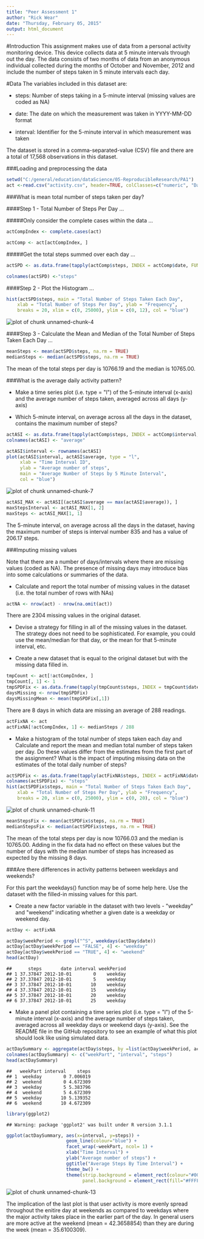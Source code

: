 ```yaml
---
title: "Peer Assessment 1"
author: "Rick Wear"
date: "Thursday, February 05, 2015"
output: html_document
---
```

#Introduction
This assignment makes use of data from a personal activity monitoring device. This device collects data at 5 minute intervals through out the day. The data consists of two months of data from an anonymous individual collected during the months of October and November, 2012 and include the number of steps taken in 5 minute intervals each day.

#Data
The variables included in this dataset are:

- steps: Number of steps taking in a 5-minute interval (missing values are coded as NA)

- date: The date on which the measurement was taken in YYYY-MM-DD format

- interval: Identifier for the 5-minute interval in which measurement was taken

The dataset is stored in a comma-separated-value (CSV) file and there are a total of 17,568 observations in this dataset.

###Loading and preprocessing the data

```r
setwd("C:/general/education/dataScience/05-ReproducibleResearch/PA1")
act <-read.csv("activity.csv", header=TRUE, colClasses=c("numeric", "Date","numeric"))
```

###What is mean total number of steps taken per day?

####Step 1 - Total Number of Steps Per Day ...  

#####Only consider the complete cases within the data ...  
  

```r
actCompIndex <- complete.cases(act)

actComp <- act[actCompIndex, ]
```

#####Get the total steps summed over each day ...  


```r
actSPD <- as.data.frame(tapply(actComp$steps, INDEX = actComp$date, FUN = "sum", na.rm = TRUE))

colnames(actSPD) <-"steps"
```

####Step 2 - Plot the Histogram ...

```r
hist(actSPD$steps, main = "Total Number of Steps Taken Each Day", 
    xlab = "Total Number of Steps Per Day", ylab = "Frequency", 
    breaks = 20, xlim = c(0, 25000), ylim = c(0, 12), col = "blue")
```

![plot of chunk unnamed-chunk-4](figure/unnamed-chunk-4-1.png) 

####Step 3 - Calculate the Mean and Median of the Total Number of Steps Taken Each Day ...  


```r
meanSteps <- mean(actSPD$steps, na.rm = TRUE)
medianSteps <- median(actSPD$steps, na.rm = TRUE)
```
The mean of the total steps per day is 10766.19 and the median is 10765.00.

###What is the average daily activity pattern?

- Make a time series plot (i.e. type = "l") of the 5-minute interval (x-axis) and the average number of steps taken, averaged across all days (y-axis)

- Which 5-minute interval, on average across all the days in the dataset, contains the maximum number of steps?


```r
actASI <- as.data.frame(tapply(actComp$steps, INDEX = actComp$interval, FUN = "mean", na.rm = TRUE))
colnames(actASI) <- "average"
```


```r
actASI$interval <- rownames(actASI)
plot(actASI$interval, actASI$average, type = "l",
     xlab = "Time Interval ID",
     ylab = "Average number of steps",
     main = "Average Number of Steps by 5 Minute Interval", 
     col = "blue")
```

![plot of chunk unnamed-chunk-7](figure/unnamed-chunk-7-1.png) 

```r
actASI_MAX <- actASI[(actASI$average == max(actASI$average)), ]
maxStepsInterval <- actASI_MAX[1, 2]
maxSteps <- actASI_MAX[1, 1]
```
The 5-minute interval, on average across all the days in the dataset, having the maximum number of steps is interval number 835 and has a value of 206.17 steps.

###Imputing missing values

Note that there are a number of days/intervals where there are missing values (coded as NA). The presence of missing days may introduce bias into some calculations or summaries of the data.

- Calculate and report the total number of missing values in the dataset (i.e. the total number of rows with NAs)


```r
actNA <- nrow(act) - nrow(na.omit(act))
```
There are 2304 missing values in the original dataset.

- Devise a strategy for filling in all of the missing values in the dataset. The strategy does not need to be sophisticated. For example, you could use the mean/median for that day, or the mean for that 5-minute interval, etc.

- Create a new dataset that is equal to the original dataset but with the missing data filled in.


```r
tmpCount <- act[!actCompIndex, ]
tmpCount[, 1] <- 1
tmpSPDFix <- as.data.frame(tapply(tmpCount$steps, INDEX = tmpCount$date, FUN = "sum", na.rm = TRUE))
daysMissing <- nrow(tmpSPDFix)
daysMissingMean <- mean(tmpSPDFix[,1])
```
There are 8 days in which data are missing an average of 288 readings.


```r
actFixNA <- act
actFixNA[!actCompIndex, 1] <- medianSteps / 288
```

- Make a histogram of the total number of steps taken each day and Calculate and report the mean and median total number of steps taken per day. Do these values differ from the estimates from the first part of the assignment? What is the impact of imputing missing data on the estimates of the total daily number of steps?


```r
actSPDFix <- as.data.frame(tapply(actFixNA$steps, INDEX = actFixNA$date, FUN = "sum", na.rm = TRUE))
colnames(actSPDFix) <- "steps"
hist(actSPDFix$steps, main = "Total Number of Steps Taken Each Day", 
    xlab = "Total Number of Steps Per Day", ylab = "Frequency", 
    breaks = 20, xlim = c(0, 25000), ylim = c(0, 20), col = "blue")
```

![plot of chunk unnamed-chunk-11](figure/unnamed-chunk-11-1.png) 

```r
meanStepsFix <- mean(actSPDFix$steps, na.rm = TRUE)
medianStepsFix <- median(actSPDFix$steps, na.rm = TRUE)
```
The mean of the total steps per day is now 10766.03 and the median is 10765.00. Adding in the fix data had no effect on these values but the number of days with the median number of steps has increased as expected by the missing 8 days.

###Are there differences in activity patterns between weekdays and weekends?

For this part the weekdays() function may be of some help here. Use the dataset with the filled-in missing values for this part.

- Create a new factor variable in the dataset with two levels - "weekday" and "weekend" indicating whether a given date is a weekday or weekend day.


```r
actDay <- actFixNA

actDay$weekPeriod <- grepl("^S", weekdays(actDay$date)) 
actDay[actDay$weekPeriod == "FALSE", 4] <- "weekday"
actDay[actDay$weekPeriod == "TRUE", 4] <- "weekend"
head(actDay)
```

```
##      steps       date interval weekPeriod
## 1 37.37847 2012-10-01        0    weekday
## 2 37.37847 2012-10-01        5    weekday
## 3 37.37847 2012-10-01       10    weekday
## 4 37.37847 2012-10-01       15    weekday
## 5 37.37847 2012-10-01       20    weekday
## 6 37.37847 2012-10-01       25    weekday
```

- Make a panel plot containing a time series plot (i.e. type = "l") of the 5-minute interval (x-axis) and the average number of steps taken, averaged across all weekday days or weekend days (y-axis). See the README file in the GitHub repository to see an example of what this plot should look like using simulated data.


```r
actDaySummary <- aggregate(actDay$steps, by =list(actDay$weekPeriod, actDay$interval), FUN = mean, na.rm = TRUE)
colnames(actDaySummary) <- c("weekPart", "interval", "steps")
head(actDaySummary)
```

```
##   weekPart interval    steps
## 1  weekday        0 7.006019
## 2  weekend        0 4.672309
## 3  weekday        5 5.383796
## 4  weekend        5 4.672309
## 5  weekday       10 5.139352
## 6  weekend       10 4.672309
```

```r
library(ggplot2)
```

```
## Warning: package 'ggplot2' was built under R version 3.1.1
```

```r
ggplot(actDaySummary, aes(x=interval, y=steps)) + 
                      geom_line(colour="blue") + 
                      facet_wrap(~weekPart, ncol= 1) + 
                      xlab("Time Interval") +
                      ylab("Average number of steps") +
                      ggtitle("Average Steps By Time Interval") +
                      theme_bw() +
                      theme(strip.background = element_rect(colour="#000000", fill="#FFD699"),
                            panel.background = element_rect(fill="#FFFFFF"))
```

![plot of chunk unnamed-chunk-13](figure/unnamed-chunk-13-1.png) 

The implication of the last plot is that user activity is more evenly spread throughout the enitire day at weekends as compared to weekdays where the major activity takes place in the earlier part of the day. In general users are more active at the weekend (mean = 42.3658854) than they are during the week (mean = 35.6100309).
